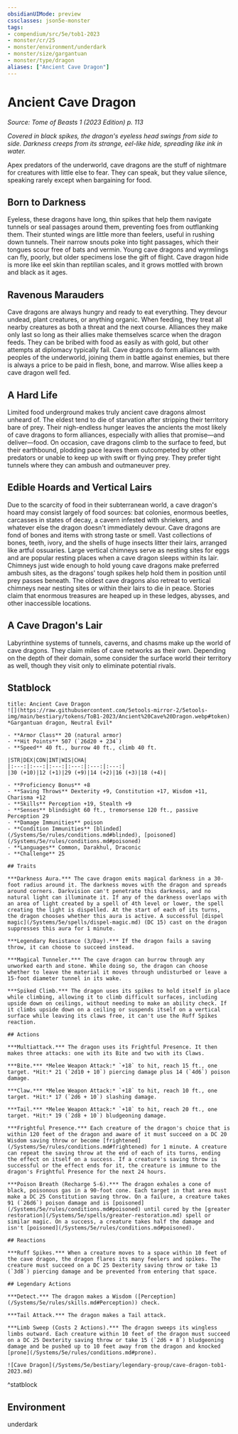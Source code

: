 ```yaml
---
obsidianUIMode: preview
cssclasses: json5e-monster
tags:
- compendium/src/5e/tob1-2023
- monster/cr/25
- monster/environment/underdark
- monster/size/gargantuan
- monster/type/dragon
aliases: ["Ancient Cave Dragon"]
---
```

# Ancient Cave Dragon
*Source: Tome of Beasts 1 (2023 Edition) p. 113*  

*Covered in black spikes, the dragon's eyeless head swings from side to side. Darkness creeps from its strange, eel-like hide, spreading like ink in water.*

Apex predators of the underworld, cave dragons are the stuff of nightmare for creatures with little else to fear. They can speak, but they value silence, speaking rarely except when bargaining for food.

## Born to Darkness

Eyeless, these dragons have long, thin spikes that help them navigate tunnels or seal passages around them, preventing foes from outflanking them. Their stunted wings are little more than feelers, useful in rushing down tunnels. Their narrow snouts poke into tight passages, which their tongues scour free of bats and vermin. Young cave dragons and wyrmlings can fly, poorly, but older specimens lose the gift of flight. Cave dragon hide is more like eel skin than reptilian scales, and it grows mottled with brown and black as it ages.

## Ravenous Marauders

Cave dragons are always hungry and ready to eat everything. They devour undead, plant creatures, or anything organic. When feeding, they treat all nearby creatures as both a threat and the next course. Alliances they make only last so long as their allies make themselves scarce when the dragon feeds. They can be bribed with food as easily as with gold, but other attempts at diplomacy typically fail. Cave dragons do form alliances with peoples of the underworld, joining them in battle against enemies, but there is always a price to be paid in flesh, bone, and marrow. Wise allies keep a cave dragon well fed.

## A Hard Life

Limited food underground makes truly ancient cave dragons almost unheard of. The eldest tend to die of starvation after stripping their territory bare of prey. Their nigh-endless hunger leaves the ancients the most likely of cave dragons to form alliances, especially with allies that promise—and deliver—food. On occasion, cave dragons climb to the surface to feed, but their earthbound, plodding pace leaves them outcompeted by other predators or unable to keep up with swift or flying prey. They prefer tight tunnels where they can ambush and outmaneuver prey.

## Edible Hoards and Vertical Lairs

Due to the scarcity of food in their subterranean world, a cave dragon's hoard may consist largely of food sources: bat colonies, enormous beetles, carcasses in states of decay, a cavern infested with shriekers, and whatever else the dragon doesn't immediately devour. Cave dragons are fond of bones and items with strong taste or smell. Vast collections of bones, teeth, ivory, and the shells of huge insects litter their lairs, arranged like artful ossuaries. Large vertical chimneys serve as nesting sites for eggs and are popular resting places when a cave dragon sleeps within its lair. Chimneys just wide enough to hold young cave dragons make preferred ambush sites, as the dragons' tough spikes help hold them in position until prey passes beneath. The oldest cave dragons also retreat to vertical chimneys near nesting sites or within their lairs to die in peace. Stories claim that enormous treasures are heaped up in these ledges, abysses, and other inaccessible locations.

## A Cave Dragon's Lair

Labyrinthine systems of tunnels, caverns, and chasms make up the world of cave dragons. They claim miles of cave networks as their own. Depending on the depth of their domain, some consider the surface world their territory as well, though they visit only to eliminate potential rivals.

## Statblock

```ad-statblock
title: Ancient Cave Dragon
![](https://raw.githubusercontent.com/5etools-mirror-2/5etools-img/main/bestiary/tokens/ToB1-2023/Ancient%20Cave%20Dragon.webp#token)
*Gargantuan dragon, Neutral Evil*

- **Armor Class** 20 (natural armor)
- **Hit Points** 507 (`26d20 + 234`)
- **Speed** 40 ft., burrow 40 ft., climb 40 ft.

|STR|DEX|CON|INT|WIS|CHA|
|:---:|:---:|:---:|:---:|:---:|:---:|
|30 (+10)|12 (+1)|29 (+9)|14 (+2)|16 (+3)|18 (+4)|

- **Proficiency Bonus** +8
- **Saving Throws** Dexterity +9, Constitution +17, Wisdom +11, Charisma +12
- **Skills** Perception +19, Stealth +9
- **Senses** blindsight 60 ft., tremorsense 120 ft., passive Perception 29
- **Damage Immunities** poison
- **Condition Immunities** [blinded](/Systems/5e/rules/conditions.md#blinded), [poisoned](/Systems/5e/rules/conditions.md#poisoned)
- **Languages** Common, Darakhul, Draconic
- **Challenge** 25

## Traits

***Darkness Aura.*** The cave dragon emits magical darkness in a 30- foot radius around it. The darkness moves with the dragon and spreads around corners. Darkvision can't penetrate this darkness, and no natural light can illuminate it. If any of the darkness overlaps with an area of light created by a spell of 4th level or lower, the spell creating the light is dispelled. At the start of each of its turns, the dragon chooses whether this aura is active. A successful [dispel magic](/Systems/5e/spells/dispel-magic.md) (DC 15) cast on the dragon suppresses this aura for 1 minute.

***Legendary Resistance (3/Day).*** If the dragon fails a saving throw, it can choose to succeed instead.

***Magical Tunneler.*** The cave dragon can burrow through any unworked earth and stone. While doing so, the dragon can choose whether to leave the material it moves through undisturbed or leave a 15-foot diameter tunnel in its wake.

***Spiked Climb.*** The dragon uses its spikes to hold itself in place while climbing, allowing it to climb difficult surfaces, including upside down on ceilings, without needing to make an ability check. If it climbs upside down on a ceiling or suspends itself on a vertical surface while leaving its claws free, it can't use the Ruff Spikes reaction.

## Actions

***Multiattack.*** The dragon uses its Frightful Presence. It then makes three attacks: one with its Bite and two with its Claws.

***Bite.*** *Melee Weapon Attack:* `+18` to hit, reach 15 ft., one target. *Hit:* 21 (`2d10 + 10`) piercing damage plus 14 (`4d6`) poison damage.

***Claw.*** *Melee Weapon Attack:* `+18` to hit, reach 10 ft., one target. *Hit:* 17 (`2d6 + 10`) slashing damage.

***Tail.*** *Melee Weapon Attack:* `+18` to hit, reach 20 ft., one target. *Hit:* 19 (`2d8 + 10`) bludgeoning damage.

***Frightful Presence.*** Each creature of the dragon's choice that is within 120 feet of the dragon and aware of it must succeed on a DC 20 Wisdom saving throw or become [frightened](/Systems/5e/rules/conditions.md#frightened) for 1 minute. A creature can repeat the saving throw at the end of each of its turns, ending the effect on itself on a success. If a creature's saving throw is successful or the effect ends for it, the creature is immune to the dragon's Frightful Presence for the next 24 hours.

***Poison Breath (Recharge 5-6).*** The dragon exhales a cone of black, poisonous gas in a 90-foot cone. Each target in that area must make a DC 25 Constitution saving throw. On a failure, a creature takes 91 (`26d6`) poison damage and is [poisoned](/Systems/5e/rules/conditions.md#poisoned) until cured by the [greater restoration](/Systems/5e/spells/greater-restoration.md) spell or similar magic. On a success, a creature takes half the damage and isn't [poisoned](/Systems/5e/rules/conditions.md#poisoned).

## Reactions

***Ruff Spikes.*** When a creature moves to a space within 10 feet of the cave dragon, the dragon flares its many feelers and spikes. The creature must succeed on a DC 25 Dexterity saving throw or take 13 (`3d8`) piercing damage and be prevented from entering that space.

## Legendary Actions

***Detect.*** The dragon makes a Wisdom ([Perception](/Systems/5e/rules/skills.md#Perception)) check.

***Tail Attack.*** The dragon makes a Tail attack.

***Limb Sweep (Costs 2 Actions).*** The dragon sweeps its wingless limbs outward. Each creature within 10 feet of the dragon must succeed on a DC 25 Dexterity saving throw or take 15 (`2d6 + 8`) bludgeoning damage and be pushed up to 10 feet away from the dragon and knocked [prone](/Systems/5e/rules/conditions.md#prone).

![Cave Dragon](/Systems/5e/bestiary/legendary-group/cave-dragon-tob1-2023.md)
```
^statblock

## Environment

underdark